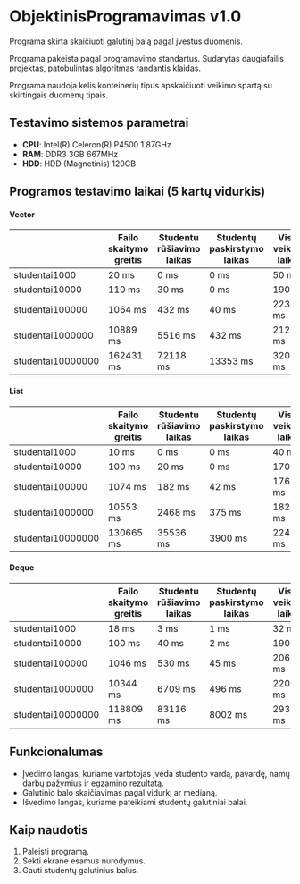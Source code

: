 ﻿# ObjektinisProgramavimas v1.0

Programa skirta skaičiuoti galutinį balą pagal įvestus duomenis.

Programa pakeista pagal programavimo standartus. Sudarytas daugiafailis projektas, patobulintas algoritmas randantis klaidas.

Programa naudoja kelis konteinerių tipus apskaičiuoti veikimo spartą su skirtingais duomenų tipais.

## Testavimo sistemos parametrai

- **CPU**: Intel(R) Celeron(R) P4500 1.87GHz 
- **RAM**: DDR3 3GB 667MHz
- **HDD**: HDD (Magnetinis) 120GB

## Programos testavimo laikai (5 kartų vidurkis)

#### Vector
|  |Failo skaitymo greitis| Studentu rūšiavimo laikas | Studentų paskirstymo laikas | Visas veikimo laikas |
| :--- | ---- | ---- | ---- | ---- |
| studentai1000 | 20 ms | 0 ms | 0 ms | 50 ms |
| studentai10000 | 110 ms | 30 ms | 0 ms | 190 ms |
| studentai100000 | 1064 ms | 432 ms | 40 ms | 2236 ms |
| studentai1000000 | 10889 ms | 5516 ms | 432 ms | 21202 ms |
| studentai10000000 | 162431 ms | 72118 ms | 13353 ms | 320132 ms |

#### List
|  |Failo skaitymo greitis| Studentu rūšiavimo laikas | Studentų paskirstymo laikas | Visas veikimo laikas |
| :--- | ---- | ---- | ---- | ---- |
| studentai1000 | 10 ms | 0 ms | 0 ms | 40 ms |
| studentai10000 | 100 ms | 20 ms | 0 ms | 170 ms |
| studentai100000 | 1074 ms | 182 ms | 42 ms | 1769 ms |
| studentai1000000 | 10553 ms | 2468 ms | 375 ms | 18227 ms |
| studentai10000000 | 130665 ms | 35536 ms | 3900 ms | 224437 ms |

#### Deque
|  |Failo skaitymo greitis| Studentu rūšiavimo laikas | Studentų paskirstymo laikas | Visas veikimo laikas |
| :--- | ---- | ---- | ---- | ---- |
| studentai1000 | 18 ms | 3 ms | 1 ms | 32 ms |
| studentai10000 | 100 ms | 40 ms | 2 ms | 190 ms |
| studentai100000 | 1046 ms | 530 ms | 45 ms | 2062 ms |
| studentai1000000 | 10344 ms | 6709 ms | 496 ms | 22012 ms |
| studentai10000000 | 118809 ms | 83116 ms | 8002 ms | 293108 ms |




## Funkcionalumas

- Įvedimo langas, kuriame vartotojas įveda studento vardą, pavardę, namų darbų pažymius ir egzamino rezultatą.
- Galutinio balo skaičiavimas pagal vidurkį ar medianą.
- Išvedimo langas, kuriame pateikiami studentų galutiniai balai.

## Kaip naudotis

1. Paleisti programą.
2. Sekti ekrane esamus nurodymus.
3. Gauti studentų galutinius balus.
